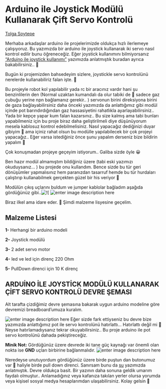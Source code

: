 # Arduino ile Joystick Modülü Kullanarak Çift Servo Kontrolü

[Tolga Soytepe](https://donanimplus.com/p/tolgasoytepe/)

Merhaba arkadaşlar arduino ile projelerimizde oldukça hızlı ilerlemeye çalışıyoruz. Bu yazımızda bir arduino ile joystick kullanarak iki servo nasıl kontrol edilir bunu öğreneceğiz. Eğer joystick kullanımını bilmiyorsanız  [“Arduino ile joystick kullanımı”](https://donanimplus.com/arduino-ile-joystick-kullanimi/)  yazımızda anlatmıştık buradan ayrıca bakabilirsiniz.. 🙂

Bugün ki projemizden bahsedeyim sizlere, joystickle servo kontrolünü nerelerde kullanabiliriz falan işte. 🙂

Bu projeyle robot kol yapılabilir yada rc bir aracınız vardır hani şu benzinlilerin den (Normal uzaktan kumandalı da olur tabiki de 🙂 sadece gaz çubuğu yerine npn bağlamanız gerekir.. ) servonun birini direksiyona birini de gaza bağlayabilirsiniz daha önceki yazımızda da anlattığımız gibi modül içinde pot barındırdığından gaz hassasiyetini rahatlıkla ayarlayabilirsiniz.. Yada bir kepçe yapar kum falan kazarsınız.. Bu size kalmış ama tabi bunları yapabilmeniz için bu proje biraz daha geliştirilmeli diye düşünüyorum mesela kablosuz kontrol edebilmelisiniz. Nasıl yapacağız dediğinizi duyar gibiyim 🙂 ama içiniz rahat olsun bu modülle yapılabilecek bir çok projeyi yapacağız.. Eğer varsa istediğiniz önce şunu yapalım derseniz bize bildirin yapalım 🙂

Çok konuşmadan projeye geçeyim istiyorum.. Galiba sizde öyle 😀

Ben hazır modül almamıştım bildiğiniz üzere (tabi eski yazımızı okuduysanız… ) bu projede onu kullandım. Bence sizde bu tür geri dönüşümler yapmalısınız hem paranızdan tasarruf hemde bu tür hurdaları çalıştırıp kullanabilmek gerçekten güzel bir his veriyor 🙂

Modülün çıkış uçlarını buldum ve jumper kablolar bağladım aşağıda gördüğünüz gibi..![
!\[](https://donanimplus.com/wp-content/uploads/2019/02/20190210_202403-min.webp)
![enter image description here](https://donanimplus.com/wp-content/uploads/2019/02/20190212_190831.webp)

Biraz ilkel ama idare eder. 🙂 Şimdi malzeme lisyesine geçelim.



## Malzeme Listesi

**1-**  Herhangi bir arduino modeli

**2-**  Joystick modülü

**3-**  2 adet servo motor

**4-**  led ve led için direnç 220 Ohm

**5-** PullDown direnci için 10 K direnç

## ARDUİNO İLE JOYSTİCK MODÜLÜ KULLANARAK ÇİFT SERVO KONTROLÜ DEVRE ŞEMASI

Alt tarafta çizdiğimiz devre şemasına bakarak uygun arduino modeline göre devremizi breadboard’umuza kuralım.


![enter image description here](https://donanimplus.com/wp-content/uploads/2019/02/sd-1.webp)
Eğer sizde fark ettiyseniz bu devre bize yazımızda anlattığımız pot ile servo kontrolünü hatırlattı… Hatırlattı değil mi 🙂 Neyse hatırlamadıysanız tekrar okuyabilirsiniz.. Bu proje arduino ile pot servo kontrolünü dahada pekiştireceğiz.

**Minik Not:**  Gördüğünüz üzere devrede iki tane güç kaynağı var önemli olan nokta ise  **GND**  uçları birbirine bağlanmalıdır.
![enter image description here](https://donanimplus.com/wp-content/uploads/2019/02/20190212_190450-min.webp)

Neredeyse unutuyordum gördüğünüz üzere birde puştun dan butonumuz var 🙂 haliyle birde pull down direnci. Sanırsam bunu da  [şu](https://donanimplus.com/arduino-ile-serial-monitorden-buton-okuma/)  yazımızda anlatmıştık. Devre oldukça basit.
Bir yazının daha sonuna geldik umarım faydalı olmuştur.. 
Anlamadığınız veya kafanıza takılan yerler olursa yorumda veya kişisel sosyal medya hesaplarımdan ulaşabilirsiniz.
Kolay gelsin 🙂
